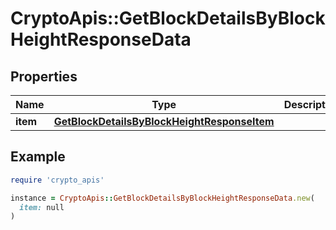 # CryptoApis::GetBlockDetailsByBlockHeightResponseData

## Properties

| Name | Type | Description | Notes |
| ---- | ---- | ----------- | ----- |
| **item** | [**GetBlockDetailsByBlockHeightResponseItem**](GetBlockDetailsByBlockHeightResponseItem.md) |  |  |

## Example

```ruby
require 'crypto_apis'

instance = CryptoApis::GetBlockDetailsByBlockHeightResponseData.new(
  item: null
)
```

